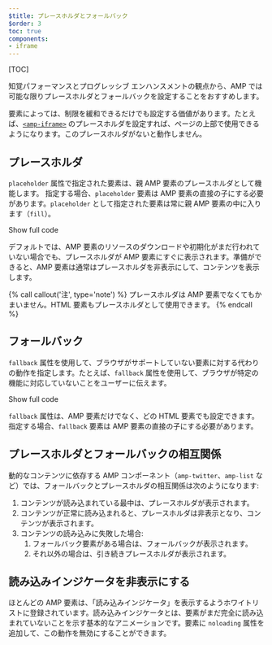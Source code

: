 ```yaml
---
$title: プレースホルダとフォールバック
$order: 3
toc: true
components:
- iframe
---
```

[TOC]

知覚パフォーマンスとプログレッシブ エンハンスメントの観点から、AMP では可能な限りプレースホルダとフォールバックを設定することをおすすめします。

 要素によっては、制限を緩和できるだけでも設定する価値があります。たとえば、[`<amp-iframe>`](/ja/docs/reference/components/amp-iframe.html#iframe-with-placeholder) のプレースホルダを設定すれば、ページの上部で使用できるようになります。このプレースホルダがないと動作しません。

## プレースホルダ

`placeholder` 属性で指定された要素は、親 AMP 要素のプレースホルダとして機能します。 指定する場合、`placeholder` 要素は AMP 要素の直接の子にする必要があります。`placeholder` として指定された要素は常に親 AMP 要素の中に入ります（`fill`）。

<!--embedded amp-anim responsive example -->
<div>
<amp-iframe height="253"
layout="fixed-height"
sandbox="allow-scripts allow-forms allow-same-origin"
resizable
src="https://ampproject-b5f4c.firebaseapp.com/examples/ampanim.responsive.embed.html">
<div overflow tabindex="0" role="button" aria-label="Show more">Show full code</div>
<div placeholder></div> 
</amp-iframe>
</div>

デフォルトでは、AMP 要素のリソースのダウンロードや初期化がまだ行われていない場合でも、プレースホルダが AMP 要素にすぐに表示されます。準備ができると、AMP 要素は通常はプレースホルダを非表示にして、コンテンツを表示します。

{% call callout('注', type='note') %}
プレースホルダは AMP 要素でなくてもかまいません。HTML 要素もプレースホルダとして使用できます。
{% endcall %}

## フォールバック

`fallback` 属性を使用して、ブラウザがサポートしていない要素に対する代わりの動作を指定します。たとえば、`fallback` 属性を使用して、ブラウザが特定の機能に対応していないことをユーザーに伝えます。

<!--embedded video example  -->
<div>
<amp-iframe height="234"
layout="fixed-height"
sandbox="allow-scripts allow-forms allow-same-origin"
resizable
src="https://ampproject-b5f4c.firebaseapp.com/examples/ampvideo.fallback.embed.html">
<div overflow tabindex="0" role="button" aria-label="Show more">Show full code</div>
<div placeholder></div> 
</amp-iframe>
</div>

`fallback` 属性は、AMP 要素だけでなく、どの HTML 要素でも設定できます。指定する場合、`fallback` 要素は AMP 要素の直接の子にする必要があります。

## プレースホルダとフォールバックの相互関係

動的なコンテンツに依存する AMP コンポーネント（`amp-twitter`、`amp-list` など）では、フォールバックとプレースホルダの相互関係は次のようになります:

<ol>
  <li>コンテンツが読み込まれている最中は、プレースホルダが表示されます。</li>
  <li>コンテンツが正常に読み込まれると、プレースホルダは非表示となり、コンテンツが表示されます。</li>
  <li>コンテンツの読み込みに失敗した場合:
    <ol>
      <li>フォールバック要素がある場合は、フォールバックが表示されます。</li>
      <li>それ以外の場合は、引き続きプレースホルダが表示されます。</li>
    </ol>
  </li>
</ol>

## 読み込みインジケータを非表示にする

ほとんどの AMP 要素は、「読み込みインジケータ」を表示するようホワイトリストに登録されています。読み込みインジケータとは、要素がまだ完全に読み込まれていないことを示す基本的なアニメーションです。要素に `noloading` 属性を追加して、この動作を無効にすることができます。

